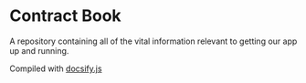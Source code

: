 # Contract Book

A repository containing all of the vital information relevant to getting our app up and running.

Compiled with [docsify.js](https://docsify.js.org/#/)
